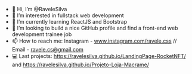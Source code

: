 - 👋 Hi, I’m @RaveleSilva
- 👀 I’m interested in fullstack web development
- 🌱 I’m currently learning ReactJS and Bootstrap
- 💞️ I’m looking to build a nice GitHub profile and find a front-end web development trainee job
- 📫 How to reach me: Instagram - www.instagram.com/ravele.css // Email - ravele.cs@gmail.com
- 💻 Last projects: https://ravelesilva.github.io/LandingPage-RocketNFT/ and https://ravelesilva.github.io/Projeto-Loja-Macrame/

<!---
RaveleSilva/RaveleSilva is a ✨ special ✨ repository because its `README.md` (this file) appears on your GitHub profile.
You can click the Preview link to take a look at your changes.
--->
